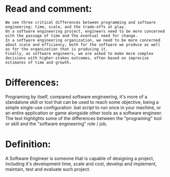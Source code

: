 # Read and comment:  
```
We see three critical differences between programming and software engineering: time, scale, and the trade-offs at play.
On a software engineering project, engineers need to be more concerned with the passage of time and the eventual need for change.
In a software engineering organization, we need to be more concerned about scale and efficiency, both for the software we produce as well as for the organization that is producing it.
Finally, as software engineers, we are asked to make more complex decisions with higher-stakes outcomes, often based on imprecise estimates of time and growth.
```
# Differences:  
  Programing by itself, compared software engineering, it's more of a standalone skill or tool that can be used to reach some objective, being a simple single-use configuration .bat script to run once in your machine, or an entire application or game alongside other tools as a software engineer.  
  The text highlights some of the differences between the "programing" tool or skill and the "software engineering" role / job.

# Definition: 
  A Software Engineer is someone that is capable of designing a project, including it's development time, scale and cost, develop and implement, maintain, test and evaluate such project.   
